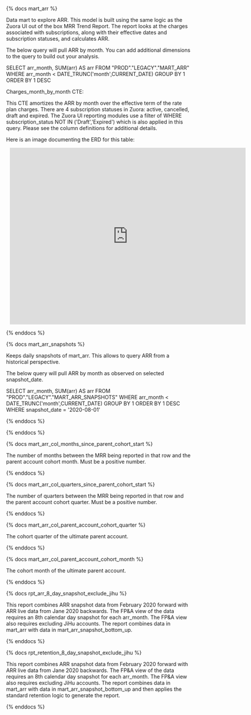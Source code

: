 {% docs mart_arr %}

Data mart to explore ARR. This model is built using the same logic as the Zuora UI out of the box MRR Trend Report. The report looks at the charges associated with subscriptions, along with their effective dates and subscription statuses, and calculates ARR.

The below query will pull ARR by month. You can add additional dimensions to the query to build out your analysis.

SELECT
  arr_month,
  SUM(arr)  AS arr
FROM "PROD"."LEGACY"."MART_ARR"
WHERE arr_month < DATE_TRUNC('month',CURRENT_DATE)
GROUP BY 1
ORDER BY 1 DESC

Charges_month_by_month CTE:

This CTE amortizes the ARR by month over the effective term of the rate plan charges. There are 4 subscription statuses in Zuora: active, cancelled, draft and expired. The Zuora UI reporting modules use a filter of WHERE subscription_status NOT IN ('Draft','Expired') which is also applied in this query. Please see the column definitions for additional details.

Here is an image documenting the ERD for this table:

<div style="width: 640px; height: 480px; margin: 10px; position: relative;"><iframe allowfullscreen frameborder="0" style="width:640px; height:480px" src="https://app.lucidchart.com/documents/embeddedchart/998dbbae-f04e-4310-9d85-0c360a40a018" id="T0XuoGn786sQ"></iframe></div>

{% enddocs %}

{% docs mart_arr_snapshots %}

Keeps daily snapshots of mart_arr. This allows to query ARR from a historical perspective.

The below query will pull ARR by month as observed on selected snapshot_date.

SELECT
  arr_month,
  SUM(arr)  AS arr
FROM "PROD"."LEGACY"."MART_ARR_SNAPSHOTS"
WHERE arr_month < DATE_TRUNC('month',CURRENT_DATE)
GROUP BY 1
ORDER BY 1 DESC
WHERE snapshot_date = '2020-08-01'

{% enddocs %}

{% enddocs %}

{% docs mart_arr_col_months_since_parent_cohort_start %}

The number of months between the MRR being reported in that row and the parent account cohort month. Must be a positive number.

{% enddocs %}

{% docs mart_arr_col_quarters_since_parent_cohort_start %}

The number of quarters between the MRR being reported in that row and the parent account cohort quarter. Must be a positive number.

{% enddocs %}

{% docs mart_arr_col_parent_account_cohort_quarter %}

The cohort quarter of the ultimate parent account.

{% enddocs %}


{% docs mart_arr_col_parent_account_cohort_month %}

The cohort month of the ultimate parent account.

{% enddocs %}

{% docs rpt_arr_8_day_snapshot_exclude_jihu %}

This report combines ARR snapshot data from February 2020 forward with ARR live data from Jane 2020 backwards. The FP&A view of the data requires an 8th calendar day snapshot for each arr_month. The FP&A view also requires excluding JiHu accounts. The report combines data in mart_arr with data in mart_arr_snapshot_bottom_up.

{% enddocs %}

{% docs rpt_retention_8_day_snapshot_exclude_jihu %}

This report combines ARR snapshot data from February 2020 forward with ARR live data from Jane 2020 backwards. The FP&A view of the data requires an 8th calendar day snapshot for each arr_month. The FP&A view also requires excluding JiHu accounts. The report combines data in mart_arr with data in mart_arr_snapshot_bottom_up and then applies the standard retention logic to generate the report.

{% enddocs %}
